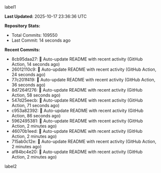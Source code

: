 
label1 
<!-- ACTIVITY_START -->
**Last Updated:** 2025-10-17 23:36:36 UTC

**Repository Stats:**
- Total Commits: 109550
- Last Commit: 14 seconds ago

**Recent Commits:**
- 8cb95daa27: 🤖 Auto-update README with recent activity (GitHub Action, 14 seconds ago)
- 26012110c9: 🤖 Auto-update README with recent activity (GitHub Action, 24 seconds ago)
- 77c201f419: 🤖 Auto-update README with recent activity (GitHub Action, 36 seconds ago)
- 8d7264f276: 🤖 Auto-update README with recent activity (GitHub Action, 58 seconds ago)
- 547d25eecb: 🤖 Auto-update README with recent activity (GitHub Action, 71 seconds ago)
- c953a82392: 🤖 Auto-update README with recent activity (GitHub Action, 86 seconds ago)
- 5962495381: 🤖 Auto-update README with recent activity (GitHub Action, 2 minutes ago)
- 46070b1eed: 🤖 Auto-update README with recent activity (GitHub Action, 2 minutes ago)
- 715ab0c12e: 🤖 Auto-update README with recent activity (GitHub Action, 2 minutes ago)
- af84bc4e20: 🤖 Auto-update README with recent activity (GitHub Action, 2 minutes ago)
<!-- ACTIVITY_END -->

label2
